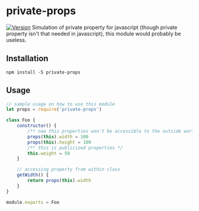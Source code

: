 # private-props  
[![Version](https://img.shields.io/badge/version-0.1.0-blue.svg)](https://github.com/yakovmeister/private-props/tree/dev)
Simulation of private property for javascript (though private property isn't that needed in javascript), this module would probably be useless.
  
## Installation  
  
```
npm install -S private-props
```

## Usage  
  
```javascript
// sample usage on how to use this module
let props = require('private-props')

class Foo {
    constructor() {
        /** now this properties won't be accessible to the outside world */
        props(this).width = 100
        props(this).height = 100
        /** this is publicized properties */
        this.weight = 50
    }

    // accessing property from within class
    getWidth() {
        return props(this).width
    }
}

module.exports = Foo
```  